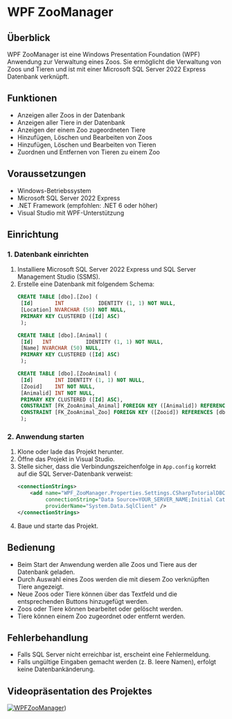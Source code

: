 # WPF ZooManager

## Überblick
WPF ZooManager ist eine Windows Presentation Foundation (WPF) Anwendung zur Verwaltung eines Zoos. Sie ermöglicht die Verwaltung von Zoos und Tieren und ist mit einer Microsoft SQL Server 2022 Express Datenbank verknüpft.

## Funktionen
- Anzeigen aller Zoos in der Datenbank
- Anzeigen aller Tiere in der Datenbank
- Anzeigen der einem Zoo zugeordneten Tiere
- Hinzufügen, Löschen und Bearbeiten von Zoos
- Hinzufügen, Löschen und Bearbeiten von Tieren
- Zuordnen und Entfernen von Tieren zu einem Zoo

## Voraussetzungen
- Windows-Betriebssystem
- Microsoft SQL Server 2022 Express
- .NET Framework (empfohlen: .NET 6 oder höher)
- Visual Studio mit WPF-Unterstützung

## Einrichtung
### 1. Datenbank einrichten
1. Installiere Microsoft SQL Server 2022 Express und SQL Server Management Studio (SSMS).
2. Erstelle eine Datenbank mit folgendem Schema:
   ```sql
   CREATE TABLE [dbo].[Zoo] (
    [Id]       INT           IDENTITY (1, 1) NOT NULL,
    [Location] NVARCHAR (50) NOT NULL,
    PRIMARY KEY CLUSTERED ([Id] ASC)
    );

   CREATE TABLE [dbo].[Animal] (
    [Id]   INT           IDENTITY (1, 1) NOT NULL,
    [Name] NVARCHAR (50) NULL,
    PRIMARY KEY CLUSTERED ([Id] ASC)
    );

   CREATE TABLE [dbo].[ZooAnimal] (
    [Id]       INT IDENTITY (1, 1) NOT NULL,
    [Zooid]    INT NOT NULL,
    [Animalid] INT NOT NULL,
    PRIMARY KEY CLUSTERED ([Id] ASC),
    CONSTRAINT [FK_ZooAnimal_Animal] FOREIGN KEY ([Animalid]) REFERENCES [dbo].[Animal] ([Id]) ON DELETE CASCADE,
    CONSTRAINT [FK_ZooAnimal_Zoo] FOREIGN KEY ([Zooid]) REFERENCES [dbo].[Zoo] ([Id]) ON DELETE CASCADE
    );
   ```

### 2. Anwendung starten
1. Klone oder lade das Projekt herunter.
2. Öffne das Projekt in Visual Studio.
3. Stelle sicher, dass die Verbindungszeichenfolge in `App.config` korrekt auf die SQL Server-Datenbank verweist:
   ```xml
   <connectionStrings>
       <add name="WPF_ZooManager.Properties.Settings.CSharpTutorialDBConnectionString"
            connectionString="Data Source=YOUR_SERVER_NAME;Initial Catalog=YOUR_DATABASE_NAME;Integrated Security=True"
            providerName="System.Data.SqlClient" />
   </connectionStrings>
   ```
4. Baue und starte das Projekt.

## Bedienung
- Beim Start der Anwendung werden alle Zoos und Tiere aus der Datenbank geladen.
- Durch Auswahl eines Zoos werden die mit diesem Zoo verknüpften Tiere angezeigt.
- Neue Zoos oder Tiere können über das Textfeld und die entsprechenden Buttons hinzugefügt werden.
- Zoos oder Tiere können bearbeitet oder gelöscht werden.
- Tiere können einem Zoo zugeordnet oder entfernt werden.

## Fehlerbehandlung
- Falls SQL Server nicht erreichbar ist, erscheint eine Fehlermeldung.
- Falls ungültige Eingaben gemacht werden (z. B. leere Namen), erfolgt keine Datenbankänderung.

## Videopräsentation des Projektes 

[![WPFZooManager](https://youtu.be/7aecUFGySpM)](https://www.youtube.com/watch?v=7aecUFGySpM))



